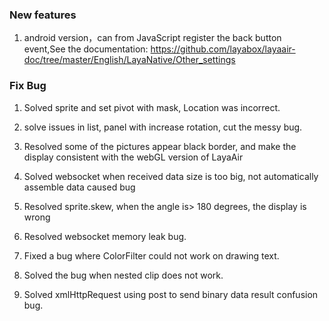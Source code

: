 ### New features

1. android version，can from JavaScript register the back button event,See the documentation: https://github.com/layabox/layaair-doc/tree/master/English/LayaNative/Other_settings

### Fix Bug

1. Solved sprite and  set pivot with mask, Location was incorrect.

2. solve issues in list, panel with increase rotation, cut the messy bug.

3. Resolved some of the pictures appear black border, and make the display consistent with the webGL version of LayaAir

4. Solved websocket when received data size is too big, not automatically assemble data caused bug

5. Resolved sprite.skew, when the angle is> 180 degrees, the display is wrong

6. Resolved websocket memory leak bug.

7. Fixed a bug where ColorFilter could not work on drawing text.

8. Solved the bug when nested clip does not work.

9. Solved xmlHttpRequest using post to send binary data result confusion bug.
